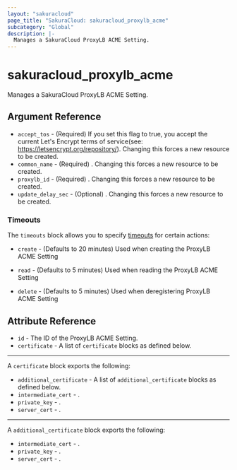 ```yaml
---
layout: "sakuracloud"
page_title: "SakuraCloud: sakuracloud_proxylb_acme"
subcategory: "Global"
description: |-
  Manages a SakuraCloud ProxyLB ACME Setting.
---
```


# sakuracloud_proxylb_acme

Manages a SakuraCloud ProxyLB ACME Setting.

## Argument Reference

* `accept_tos` - (Required) If you set this flag to true, you accept the current Let's Encrypt terms of service(see: https://letsencrypt.org/repository/). Changing this forces a new resource to be created.
* `common_name` - (Required) . Changing this forces a new resource to be created.
* `proxylb_id` - (Required) . Changing this forces a new resource to be created.
* `update_delay_sec` - (Optional) . Changing this forces a new resource to be created.



### Timeouts

The `timeouts` block allows you to specify [timeouts](https://www.terraform.io/docs/configuration/resources.html#timeouts) for certain actions:

* `create` - (Defaults to 20 minutes) Used when creating the ProxyLB ACME Setting

* `read` -   (Defaults to 5 minutes) Used when reading the ProxyLB ACME Setting


* `delete` - (Defaults to 5 minutes) Used when deregistering ProxyLB ACME Setting



## Attribute Reference

* `id` - The ID of the ProxyLB ACME Setting.
* `certificate` - A list of `certificate` blocks as defined below.


---

A `certificate` block exports the following:

* `additional_certificate` - A list of `additional_certificate` blocks as defined below.
* `intermediate_cert` - .
* `private_key` - .
* `server_cert` - .

---

A `additional_certificate` block exports the following:

* `intermediate_cert` - .
* `private_key` - .
* `server_cert` - .



